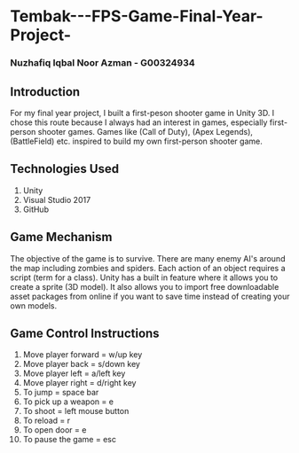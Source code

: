 # Tembak---FPS-Game-Final-Year-Project-
### Nuzhafiq Iqbal Noor Azman - G00324934

## Introduction
For my final year project, I built a first-peson shooter game in Unity 3D. I chose this route because I always had an interest in games,
especially first-person shooter games. Games like (Call of Duty), (Apex Legends), (BattleField) etc. inspired to build my own first-person
shooter game.

## Technologies Used
1. Unity
2. Visual Studio 2017
3. GitHub

## Game Mechanism
The objective of the game is to survive. There are many enemy AI's around the map including zombies and spiders. Each action of an object
requires a script (term for a class). Unity has a built in feature where it allows you to create a sprite (3D model). It also allows 
you to import free downloadable asset packages from online if you want to save time instead of creating your own models. 

## Game Control Instructions
1. Move player forward = w/up key
2. Move player back = s/down key
3. Move player left = a/left key
4. Move player right = d/right key
5. To jump = space bar
6. To pick up a weapon = e
7. To shoot = left mouse button 
8. To reload = r
9. To open door = e
10. To pause the game = esc
